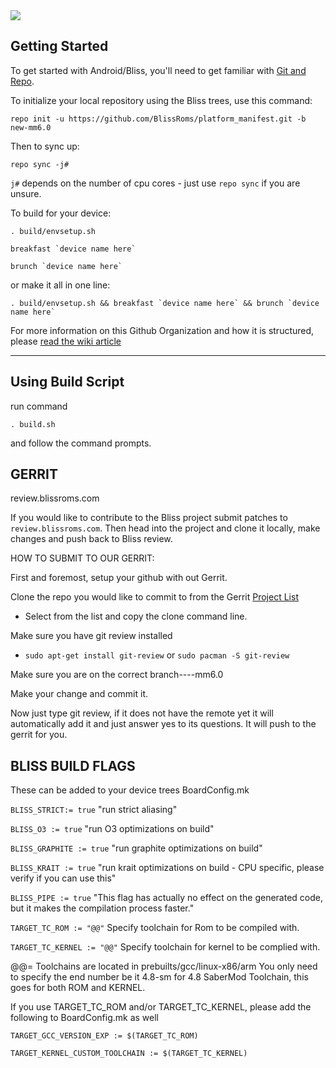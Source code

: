 <img src="https://raw.github.com/BlissRoms/platform_manifest/mm6.0/bliss-logo.png">

Getting Started 
---------------

To get started with Android/Bliss, you'll need to get
familiar with [Git and Repo](http://source.android.com/source/using-repo.html).

To initialize your local repository using the Bliss trees, use this command:

    repo init -u https://github.com/BlissRoms/platform_manifest.git -b new-mm6.0

Then to sync up:

    repo sync -j#

`j#` depends on the number of cpu cores - just use `repo sync` if you are unsure.

To build for your device:

	. build/envsetup.sh

	breakfast `device name here`

	brunch `device name here`

or make it all in one line:

	. build/envsetup.sh && breakfast `device name here` && brunch `device name here`

For more information on this Github Organization and how it is structured,
please [read the wiki article](http://wiki.cyanogenmod.org/w/Github_Organization)

***

Using Build Script
------------------

run command 

	. build.sh 
	
and follow the command prompts.


GERRIT
------
review.blissroms.com

If you would like to contribute to the Bliss project submit patches to
`review.blissroms.com`. Then head into the project and clone it locally, make changes and push back to Bliss review.

HOW TO SUBMIT TO OUR GERRIT:

First and foremost, setup your github with out Gerrit.

Clone the repo you would like to commit to from the Gerrit [Project List](http://review.blissroms.com:8081/#/admin/projects/)
   - Select from the list and copy the clone command line.

Make sure you have git review installed
   - `sudo apt-get install git-review` or `sudo pacman -S git-review`
   
Make sure you are on the correct branch----mm6.0

Make your change and commit it.

Now just type git review, if it does not have the remote yet it will automatically add it and just answer yes to its questions. It will push to the gerrit for you.


BLISS BUILD FLAGS
-----------------

These can be added to your device trees BoardConfig.mk

`BLISS_STRICT:= true`    "run strict aliasing"

`BLISS_O3 := true`    "run O3 optimizations on build"

`BLISS_GRAPHITE := true`    "run graphite optimizations on build"

`BLISS_KRAIT := true`    "run krait optimizations on build - CPU specific, please verify if you can use this"

`BLISS_PIPE := true`   "This flag has actually no effect on the generated code, but it makes the compilation process faster."

`TARGET_TC_ROM := "@@"` Specify toolchain for Rom to be compiled with.

`TARGET_TC_KERNEL := "@@"` Specify toolchain for kernel to be complied with.

@@= Toolchains are located in prebuilts/gcc/linux-x86/arm You only need to specify the end number be it 4.8-sm for 4.8 SaberMod Toolchain, this goes for both ROM and KERNEL.

If you use TARGET_TC_ROM and/or TARGET_TC_KERNEL, please add the following to BoardConfig.mk as well

`TARGET_GCC_VERSION_EXP := $(TARGET_TC_ROM)`

`TARGET_KERNEL_CUSTOM_TOOLCHAIN := $(TARGET_TC_KERNEL)`
